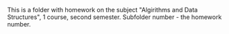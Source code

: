 This is a folder with homework on the subject "Algirithms and Data Structures", 1 course, second semester. Subfolder number - the homework number.
